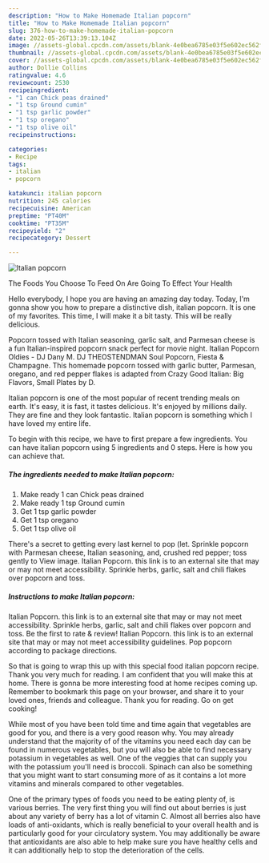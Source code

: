 ```yaml
---
description: "How to Make Homemade Italian popcorn"
title: "How to Make Homemade Italian popcorn"
slug: 376-how-to-make-homemade-italian-popcorn
date: 2022-05-26T13:39:13.104Z
image: //assets-global.cpcdn.com/assets/blank-4e0bea6785e03f5e602ec562f230caae08da540cada707380b4fe1bbebba43da.png
thumbnail: //assets-global.cpcdn.com/assets/blank-4e0bea6785e03f5e602ec562f230caae08da540cada707380b4fe1bbebba43da.png
cover: //assets-global.cpcdn.com/assets/blank-4e0bea6785e03f5e602ec562f230caae08da540cada707380b4fe1bbebba43da.png
author: Dollie Collins
ratingvalue: 4.6
reviewcount: 2530
recipeingredient:
- "1 can Chick peas drained"
- "1 tsp Ground cumin"
- "1 tsp garlic powder"
- "1 tsp oregano"
- "1 tsp olive oil"
recipeinstructions:

categories:
- Recipe
tags:
- italian
- popcorn

katakunci: italian popcorn 
nutrition: 245 calories
recipecuisine: American
preptime: "PT40M"
cooktime: "PT35M"
recipeyield: "2"
recipecategory: Dessert

---
```



![Italian popcorn](//assets-global.cpcdn.com/assets/blank-4e0bea6785e03f5e602ec562f230caae08da540cada707380b4fe1bbebba43da.png)

The Foods You Choose To Feed On Are Going To Effect Your Health

Hello everybody, I hope you are having an amazing day today. Today, I'm gonna show you how to prepare a distinctive dish, italian popcorn. It is one of my favorites. This time, I will make it a bit tasty. This will be really delicious.

Popcorn tossed with Italian seasoning, garlic salt, and Parmesan cheese is a fun Italian-inspired popcorn snack perfect for movie night. Italian Popcorn Oldies - DJ Dany M. DJ THEOSTENDMAN Soul Popcorn, Fiesta &amp; Champagne. This homemade popcorn tossed with garlic butter, Parmesan, oregano, and red pepper flakes is adapted from Crazy Good Italian: Big Flavors, Small Plates by D.

Italian popcorn is one of the most popular of recent trending meals on earth. It's easy, it is fast, it tastes delicious. It's enjoyed by millions daily. They are fine and they look fantastic. Italian popcorn is something which I have loved my entire life.


To begin with this recipe, we have to first prepare a few ingredients. You can have italian popcorn using 5 ingredients and 0 steps. Here is how you can achieve that.

<!--inarticleads1-->

##### The ingredients needed to make Italian popcorn:

1. Make ready 1 can Chick peas drained
1. Make ready 1 tsp Ground cumin
1. Get 1 tsp garlic powder
1. Get 1 tsp oregano
1. Get 1 tsp olive oil


There&#39;s a secret to getting every last kernel to pop (let. Sprinkle popcorn with Parmesan cheese, Italian seasoning, and, crushed red pepper; toss gently to View image. Italian Popcorn. this link is to an external site that may or may not meet accessibility. Sprinkle herbs, garlic, salt and chili flakes over popcorn and toss. 

<!--inarticleads2-->

##### Instructions to make Italian popcorn:



Italian Popcorn. this link is to an external site that may or may not meet accessibility. Sprinkle herbs, garlic, salt and chili flakes over popcorn and toss. Be the first to rate &amp; review! Italian Popcorn. this link is to an external site that may or may not meet accessibility guidelines. Pop popcorn according to package directions. 

So that is going to wrap this up with this special food italian popcorn recipe. Thank you very much for reading. I am confident that you will make this at home. There is gonna be more interesting food at home recipes coming up. Remember to bookmark this page on your browser, and share it to your loved ones, friends and colleague. Thank you for reading. Go on get cooking!

While most of you have been told time and time again that vegetables are good for you, and there is a very good reason why. You may already understand that the majority of of the vitamins you need each day can be found in numerous vegetables, but you will also be able to find necessary potassium in vegetables as well. One of the veggies that can supply you with the potassium you'll need is broccoli. Spinach can also be something that you might want to start consuming more of as it contains a lot more vitamins and minerals compared to other vegetables.

One of the primary types of foods you need to be eating plenty of, is various berries. The very first thing you will find out about berries is just about any variety of berry has a lot of vitamin C. Almost all berries also have loads of anti-oxidants, which is really beneficial to your overall health and is particularly good for your circulatory system. You may additionally be aware that antioxidants are also able to help make sure you have healthy cells and it can additionally help to stop the deterioration of the cells.
